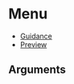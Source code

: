 # Menu

- [Guidance](https://hmcts-design-system.herokuapp.com/components/menu)
- [Preview](https://hmcts-frontend.herokuapp.com/components/menu)

## Arguments
